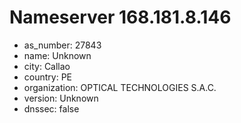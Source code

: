 # Nameserver 168.181.8.146

* as_number: 27843
* name: Unknown
* city: Callao
* country: PE
* organization: OPTICAL TECHNOLOGIES S.A.C.
* version: Unknown
* dnssec: false
